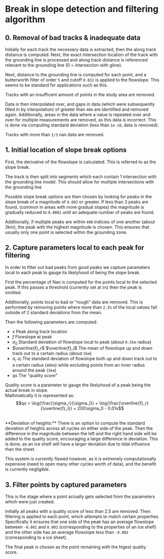 # Break in slope detection and filtering algorithm

## 0. Removal of bad tracks & inadequate data
Initially for each track the necessary data is extracted, then the along track distance is computed. Next, the exact intersection location of the track with the grounding line is processed and along track distance is referenced relevant to the grounding line (0 = intersection with gline).

Next, distance to the grounding line is computed for each point, and a butterworth filter of order `5` and cutoff `0.032` is applied to the flowslope. This seems to be standard for applications such as this.

Tracks with an insufficent amount of points in the study area are removed.

Data is then interpolated over, and gaps in data (which were subsequently filled in by interpolation) of greater than `40m` are identified and removed again. Additionally, areas in the data where a value is repeated over and over for multiple measurements are removed, as this data is incorrect. This is done via computing standard deviation (less than `1e-10`, data is removed).

Tracks with more than `1/3` nan data are removed.

## 1. Initial location of slope break options
First, the derivative of the flowslope is calculated. This is referred to as the slope break.

The track is then split into segments which each contain 1 intersection with the grounding line model. This should allow for multiple intersections with the grounding line 

Possible slope break options are then chosen by looking for peaks in the slope break of a magnitude of `0.003` or greater. If less than 3 peaks are found, (common in areas with more gradual slopes) the magnitude is gradually reduced to `0.0001` until an adequate number of peaks are found.

Additionally, if multiple peaks are within `400` indicies of one another (about 3km), the peak with the highest magnitude is chosen. This ensures that usually only one point is selected within the grounding zone.

## 2. Capture parameters local to each peak for filtering
In order to filter out bad peaks from good peaks we capture parameters local to each peak to gauge its likelyhood of being the slope break.

First the percentage of Nan is computed for the points local to the selected peak. If this passes a threshold (currently set at `5%`) then the peak is omitted.

Additionally, points local to bad or "rough" data are removed. This is performed by removing points where more than `2.5%` of the local values fall outside of 2 standard deviations from the mean.

Then the following parameters are computed:
* $x$ Peak along track location
* $f$ Flowslope at peak
* $\sigma_0$ Standard deviation of flowslope local to peak (about `0.5km` radius)
* $\overline{f}_r$  $\overline{f}_l$ The mean of flowslope up and down track out to a certain radius (about `5km`)
* $\sigma_r$  $\sigma_l$ The standard deviation of flowslope both up and down track out to a certain radius (`40km`) while excluding points from an inner radius around the peak (`3km`)
* $qs$ The "quality score"

Quality score is a parameter to gauge the likelyhood of a peak being the actual break in slope. <br>
Mathmatically it is represented as:<br>
$$qs = \log{\frac{\sigma_r}{\sigma_l}} + \log{\frac{\overline{f}_r}{\overline{f}_l}} + 200\sigma_0 - 0.01x$$

<br>
**Deviation of heights:**
There is an option to compute the standard deviation of heights across all cycles on either side of the peak. Then the difference in the magnitude between the left and the right hand side will be added to the quality score, encouraging a large difference in deviation. This is done, as an ice shelf will have a larger deviation due to tidal influence than the sheet.

This system is currently flawed however, as it is extremely computationally expensive (need to open many other cycles worth of data), and the benefit is currently negligible.

## 3. Filter points by captured parameters
This is the stage where a point actually gets selected from the parameters which were just created.

Initially all peaks with a quality score of less than 2.5 are removed. Then filtering is applied to each point, which attempts to match certain properties. Specifically it ensures that one side of the peak has an average flowslope between `-0.001` and `0.002` (corresponding to the properties of an ice shelf) and the other side has an average flowslope less than `-0.002` (corresponding to a ice sheet).

The final peak is chosen as the point remaining with the higest quality score.
